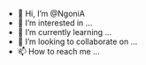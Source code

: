 - 👋 Hi, I’m @NgoniA
- 👀 I’m interested in ...
- 🌱 I’m currently learning ...
- 💞️ I’m looking to collaborate on ...
- 📫 How to reach me ...

<!---
NgoniA/NgoniA is a ✨ special ✨ repository because its `README.md` (this file) appears on your GitHub profile.
You can click the Preview link to take a look at your changes.
--->
